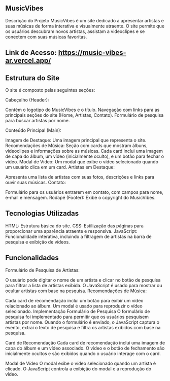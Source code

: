 ## MusicVibes
Descrição do Projeto
MusicVibes é um site dedicado a apresentar artistas e suas músicas de forma interativa e visualmente atraente. O site permite que os usuários descubram novos artistas, assistam a videoclipes e se conectem com suas músicas favoritas.

## Link de Acesso: https://music-vibes-ar.vercel.app/

## Estrutura do Site
O site é composto pelas seguintes seções:

Cabeçalho (Header):

Contém o logotipo do MusicVibes e o título.
Navegação com links para as principais seções do site (Home, Artistas, Contato).
Formulário de pesquisa para buscar artistas por nome.

Conteúdo Principal (Main):

Imagem de Destaque: Uma imagem principal que representa o site.
Recomendações de Música: Seção com cards que mostram álbuns, videoclipes e informações sobre as músicas. Cada card inclui uma imagem de capa do álbum, um vídeo (inicialmente oculto), e um botão para fechar o vídeo.
Modal de Vídeo: Um modal que exibe o vídeo selecionado quando um usuário clica em um card.
Artistas em Destaque:

Apresenta uma lista de artistas com suas fotos, descrições e links para ouvir suas músicas.
Contato:

Formulário para os usuários entrarem em contato, com campos para nome, e-mail e mensagem.
Rodapé (Footer): Exibe o copyright do MusicVibes.

## Tecnologias Utilizadas
HTML: Estrutura básica do site.
CSS: Estilização das páginas para proporcionar uma aparência atraente e responsiva.
JavaScript: Funcionalidade interativa, incluindo a filtragem de artistas na barra de pesquisa e exibição de vídeos.

## Funcionalidades
Formulário de Pesquisa de Artistas:

O usuário pode digitar o nome de um artista e clicar no botão de pesquisa para filtrar a lista de artistas exibida.
O JavaScript é usado para mostrar ou ocultar artistas com base na pesquisa.
Recomendações de Música:

Cada card de recomendação inclui um botão para exibir um vídeo relacionado ao álbum.
Um modal é usado para reproduzir o vídeo selecionado.
Implementação
Formulário de Pesquisa
O formulário de pesquisa foi implementado para permitir que os usuários pesquisem artistas por nome. Quando o formulário é enviado, o JavaScript captura o evento, extrai o texto de pesquisa e filtra os artistas exibidos com base na pesquisa.

Card de Recomendação
Cada card de recomendação inclui uma imagem de capa do álbum e um vídeo associado. O vídeo e o botão de fechamento são inicialmente ocultos e são exibidos quando o usuário interage com o card.

Modal de Vídeo
O modal exibe o vídeo selecionado quando um artista é clicado. O JavaScript controla a exibição do modal e a reprodução do vídeo.
